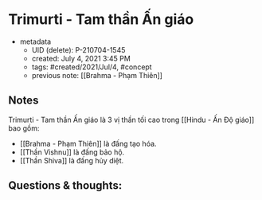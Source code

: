 # Trimurti - Tam thần Ấn giáo

- metadata
	- UID (delete): P-210704-1545
	- created: July 4, 2021 3:45 PM
	- tags: #created/2021/Jul/4, #concept 
	- previous note: [[Brahma - Phạm Thiên]]

## Notes
Trimurti - Tam thần Ấn giáo là 3 vị thần tối cao trong [[Hindu - Ấn Độ giáo]] bao gồm:
- [[Brahma - Phạm Thiên]] là đấng tạo hóa.
- [[Thần Vishnu]] là đấng bảo hộ.
- [[Thần Shiva]] là đấng hủy diệt.

## Questions & thoughts:

